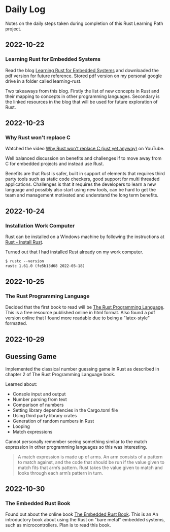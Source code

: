 # Daily Log

Notes on the daily steps taken during completion of this Rust Learning Path project.

## 2022-10-22

### Learning Rust for Embedded Systems

Read the blog [Learning Rust for Embedded Systems](https://www.embeddedrelated.com/showarticle/1432.php) and downloaded the pdf version for future reference. Stored pdf version on my personal google drive in a folder called learning-rust.

Two takeaways from this blog. Firstly the list of new concepts in Rust and their mapping to concepts in other programming languages. Secondary is the linked resources in the blog that will be used for future exploration of Rust.

## 2022-10-23

### Why Rust won't replace C

Watched the video [Why Rust won't replace C (just yet anyway)](https://youtu.be/ojEXMM_1bVA) on YouTube.

Well balanced discussion on benefits and challenges if to move away from C for embedded projects and instead use Rust.

Benefits are that Rust is safer, built in support of elements that requires third party tools such as static code checkers, good support for multi threaded applications. Challenges is that it requires the developers to learn a new language and possibly also start using new tools, can be hard to get the team and management motivated and understand the long term benefits.

## 2022-10-24

### Installation Work Computer

Rust can be installed on a Windows machine by following the instructions at [Rust - Install Rust](https://www.rust-lang.org/tools/install).

Turned out that I had installed Rust already on my work computer.

```txt
$ rustc --version
rustc 1.61.0 (fe5b13d68 2022-05-18)
```

## 2022-10-25

### The Rust Programming Language

Decided that the first book to read will be [The Rust Programming Language](https://doc.rust-lang.org/book/). This is a free resource published online in html format. Also found a pdf version online that I found more readable due to being a "latex-style" formatted.

## 2022-10-29

## Guessing Game

Implemented the classical number guessing game in Rust as described in chapter 2 of The Rust Programming Language book.

Learned about:

- Console input and output
- Number parsing from text
- Comparison of numbers
- Setting library dependencies in the Cargo.toml file
- Using third party library crates
- Generation of random numbers in Rust
- Looping
- Match expressions

Cannot personally remember seeing something similar to the match expression in other programming languages so this was interesting.

> A match expression is made up of arms. An arm consists of a pattern to match against, and the code that should be run if the value given to match fits that arm’s pattern. Rust takes the value given to match and looks through each arm’s pattern in turn.

## 2022-10-30

### The Embedded Rust Book

Found out about the online book [The Embedded Rust Book](https://docs.rust-embedded.org/book/). This is an An introductory book about using the Rust on "bare metal" embedded systems, such as microcontrollers. Plan is to read this book.

